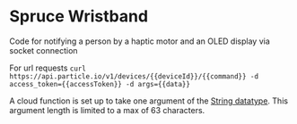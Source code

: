 Spruce Wristband
===

Code for notifying a person by a haptic motor and an OLED display via socket connection

For url requests
`curl https://api.particle.io/v1/devices/{{deviceId}}/{{command}} -d access_token={{accessToken}} -d args={{data}}`

A cloud function is set up to take one argument of the [String datatype](http://docs.particle.io/core/firmware/#language-syntax-string-class). This argument length is limited to a max of 63 characters.